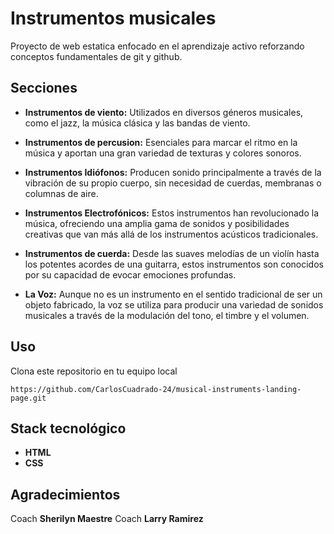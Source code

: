 # Instrumentos musicales
Proyecto de web estatica enfocado en el aprendizaje activo reforzando conceptos fundamentales de git y github.

## Secciones
- **Instrumentos de viento:**  Utilizados en diversos géneros musicales, como el jazz, la música clásica y las bandas de viento.

- **Instrumentos de percusion:** Esenciales para marcar el ritmo en la música y aportan una gran variedad de texturas y colores sonoros.

- **Instrumentos Idiófonos:** Producen sonido principalmente a través de la vibración de su propio cuerpo, sin necesidad de cuerdas, membranas o columnas de aire.

- **Instrumentos Electrofónicos:** Estos instrumentos han revolucionado la música, ofreciendo una amplia gama de sonidos y posibilidades creativas que van más allá de los instrumentos acústicos tradicionales.

- **Instrumentos de cuerda:** Desde las suaves melodías de un violín hasta los potentes acordes de una guitarra, estos instrumentos son conocidos por su capacidad de evocar emociones profundas.

- **La Voz:**  Aunque no es un instrumento en el sentido tradicional de ser un objeto fabricado, la voz se utiliza para producir una variedad de sonidos musicales a través de la modulación del tono, el timbre y el volumen.

## Uso
Clona este repositorio en tu equipo local
```
https://github.com/CarlosCuadrado-24/musical-instruments-landing-page.git
```
## Stack tecnológico

- **HTML**
- **CSS**

## Agradecimientos

Coach **Sherilyn Maestre** Coach **Larry Ramirez** 